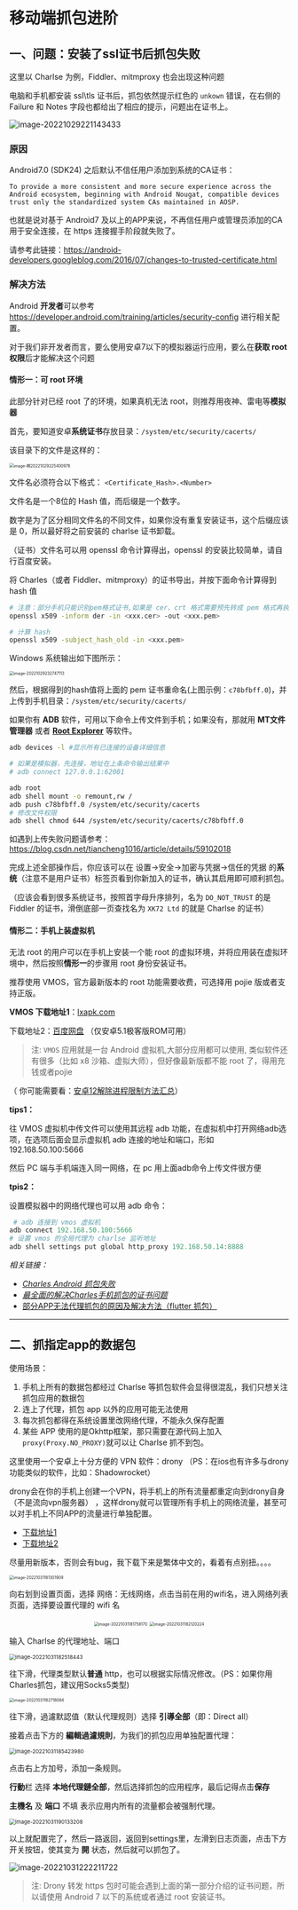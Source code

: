 # 移动端抓包进阶



## 一、问题：安装了ssl证书后抓包失败

这里以 Charlse 为例，Fiddler、mitmproxy 也会出现这种问题



电脑和手机都安装 ssl\tls 证书后，抓包依然提示红色的 `unkown` 错误，在右侧的 Failure 和 Notes 字段也都给出了相应的提示，问题出在证书上。

![image-20221029221143433](https://md-picture-1254350681.cos.ap-beijing.myqcloud.com/202210292211203.png)

### 原因

Android7.0 (SDK24) 之后默认不信任用户添加到系统的CA证书：

```
To provide a more consistent and more secure experience across the Android ecosystem, beginning with Android Nougat, compatible devices trust only the standardized system CAs maintained in AOSP.
```

也就是说对基于 Android7 及以上的APP来说，不再信任用户或管理员添加的CA用于安全连接，在 https 连接握手阶段就失败了。

请参考此链接：https://android-developers.googleblog.com/2016/07/changes-to-trusted-certificate.html

### 解决方法

Android **开发者**可以参考 https://developer.android.com/training/articles/security-config 进行相关配置。



对于我们非开发者而言，要么使用安卓7以下的模拟器运行应用，要么在**获取 root 权限**后才能解决这个问题

#### 情形一：可 root 环境

此部分针对已经 root 了的环境，如果真机无法 root，则推荐用夜神、雷电等**模拟器**



首先，要知道安卓**系统证书**存放目录：`/system/etc/security/cacerts/`

该目录下的文件是这样的：

<img src="https://md-picture-1254350681.cos.ap-beijing.myqcloud.com/202210292254900.png" alt="image-啊20221029225400978" style="zoom:50%;" />

文件名必须符合以下格式：
`<Certificate_Hash>.<Number>`

文件名是一个8位的 Hash 值，而后缀是一个数字。

数字是为了区分相同文件名的不同文件，如果你没有重复安装证书，这个后缀应该是 0，所以最好将之前安装的 charlse 证书卸载。



（证书）文件名可以用 openssl 命令计算得出，openssl 的安装比较简单，请自行百度安装。

将 Charles（或者 Fiddler、mitmproxy）的证书导出，并按下面命令计算得到 hash 值

```sh
# 注意：部分手机只能识别pem格式证书,如果是 cer、crt 格式需要预先转成 pem 格式再执行后续操作
openssl x509 -inform der -in <xxx.cer> -out <xxx.pem>

# 计算 hash
openssl x509 -subject_hash_old -in <xxx.pem>
```

Windows 系统输出如下图所示：

<img src="C:\Users\wzz\AppData\Roaming\Typora\typora-user-images\image-20221029232747113.png" alt="image-20221029232747113" style="zoom:50%;" />



然后，根据得到的hash值将上面的 pem 证书重命名(上图示例：`c78bfbff.0`)，并上传到手机目录：`/system/etc/security/cacerts/`

如果你有 **ADB** 软件，可用以下命令上传文件到手机；如果没有，那就用 **MT文件管理器** 或者 [**Root Explorer**](https://www.ghxi.com/rootexplorer.html) 等软件。

```sh
adb devices -l #显示所有已连接的设备详细信息

# 如果是模拟器，先连接，地址在上条命令输出结果中
# adb connect 127.0.0.1:62001

adb root
adb shell mount -o remount,rw /
adb push c78bfbff.0 /system/etc/security/cacerts
# 修改文件权限
adb shell chmod 644 /system/etc/security/cacerts/c78bfbff.0
```

如遇到上传失败问题请参考：https://blog.csdn.net/tiancheng1016/article/details/59102018



完成上述全部操作后，你应该可以在 设置->安全->加密与凭据->信任的凭据 的**系统**（注意不是用户证书）标签页看到你新加入的证书，确认其启用即可顺利抓包。

（应该会看到很多系统证书，按照首字母升序排列，名为 `DO_NOT_TRUST` 的是 Fiddler 的证书，滑倒底部一页查找名为 `XK72 Ltd` 的就是 Charlse 的证书）


#### 情形二：手机上装虚拟机

无法 root 的用户可以在手机上安装一个能 root 的虚拟环境，并将应用装在虚拟环境中，然后按照**情形一**的步骤用 root 身份安装证书。

推荐使用 VMOS，官方最新版本的 root 功能需要收费，可选择用 pojie 版或者支持正版。

**VMOS 下载地址1**：[lxapk.com](https://www.lxapk.com/447.html)

下载地址2：[百度网盘](https://pan.baidu.com/s/1csFt5Tx15Y7mo4YDZ3NYLg?pwd=6666) （仅安卓5.1极客版ROM可用）

> 注: `VMOS` 应用就是一台 Android 虚拟机,大部分应用都可以使用, 类似软件还有很多（比如 x8 沙箱、虚拟大师），但好像最新版都不能 root 了，得用充钱或者pojie

（ 你可能需要看：[安卓12解除进程限制方法汇总](https://blog.csdn.net/Amy_mumu/article/details/126759203)）



**tips1：**

往 VMOS 虚拟机中传文件可以使用其远程 adb 功能，在虚拟机中打开网络adb选项，在选项后面会显示虚拟机 adb 连接的地址和端口，形如 192.168.50.100:5666

然后 PC 端与手机端连入同一网络，在 pc 用上面adb命令上传文件很方便



**tpis2：**

设置模拟器中的网络代理也可以用 adb 命令：

```powershell
 # adb 连接到 vmos 虚拟机
adb connect 192.168.50.100:5666
# 设置 vmos 的全局代理为 charlse 监听地址
adb shell settings put global http_proxy 192.168.50.14:8888
```



*相关链接：*

- *[Charles Android 抓包失败](https://blog.csdn.net/mrxiagc/article/details/75329629)*
- *[最全面的解决Charles手机抓包的证书问题](https://zhuanlan.zhihu.com/p/281126584)*
- [部分APP无法代理抓包的原因及解决方法（flutter 抓包）](https://www.cnblogs.com/lulianqi/p/11380794.html)

---

## 二、抓指定app的数据包



使用场景：

1. 手机上所有的数据包都经过 Charlse 等抓包软件会显得很混乱，我们只想关注抓包应用的数据包
2. 连上了代理，抓包 app 以外的应用可能无法使用
3. 每次抓包都得在系统设置里改网络代理，不能永久保存配置
4. 某些 APP 使用的是Okhttp框架，那只需要在源代码上加入`proxy(Proxy.NO_PROXY)`就可以让 Charlse 抓不到包。



这里使用一个安卓上十分方便的 VPN 软件：drony  （PS：在ios也有许多与drony功能类似的软件，比如：Shadowrocket）



drony会在你的手机上创建一个VPN，将手机上的所有流量都重定向到drony自身（不是流向vpn服务器） ，这样drony就可以管理所有手机上的网络流量，甚至可以对手机上不同APP的流量进行单独配置。

- [下载地址1](https://mobile.softpedia.com/apk/drony/)
- [下载地址2](https://files.cnblogs.com/files/lulianqi/Drony_102.apk)

尽量用新版本，否则会有bug，我下载下来是繁体中文的，看着有点别扭。。。。

<img src="https://md-picture-1254350681.cos.ap-beijing.myqcloud.com/drony1.png" alt="image-20221031181301909" style="zoom:50%;" />

向右划到设置页面，选择 网络：无线网络，点击当前在用的wifi名，进入网络列表页面，选择要设置代理的 wifi 名



<center>
    <img src="https://md-picture-1254350681.cos.ap-beijing.myqcloud.com/drony2.png" alt="image-20221031181758170" style="zoom:50%;" />
	<img src="https://md-picture-1254350681.cos.ap-beijing.myqcloud.com/drony3.png" alt="image-20221031182120224" style="zoom:50%;" />
</center>



输入 Charlse 的代理地址、端口

<img src="https://md-picture-1254350681.cos.ap-beijing.myqcloud.com/drony4.png" alt="image-20221031182518443" style="zoom: 67%;" />

往下滑，代理类型默认**普通** http，也可以根据实际情况修改。（PS：如果你用Charles抓包，建议用Socks5类型)

<img src="https://md-picture-1254350681.cos.ap-beijing.myqcloud.com/drony5.png" alt="image-20221031182718084" style="zoom:50%;" />

往下滑，過濾默認值（默认代理规则）选择 **引導全部**（即：Direct all）

接着点击下方的 **編輯過濾規則**，为我们的抓包应用单独配置代理：

<img src="https://md-picture-1254350681.cos.ap-beijing.myqcloud.com/drony6.png" alt="image-20221031185423980" style="zoom: 67%;" />



点击右上方加号，添加一条规则。

**行動**栏 选择 **本地代理鏈全部**，然后选择抓包的应用程序，最后记得点击**保存**

**主機名** 及 **端口** 不填 表示应用内所有的流量都会被强制代理。

<img src="https://md-picture-1254350681.cos.ap-beijing.myqcloud.com/drony7.png" alt="image-20221031190133208" style="zoom:67%;" />



以上就配置完了，然后一路返回，返回到settings里，左滑到日志页面，点击下方开关按钮，使其变为 **開** 状态，然后就可以抓包了。

![image-20221031222211722](https://md-picture-1254350681.cos.ap-beijing.myqcloud.com/drony8.png)



>注: Drony 转发 https 包时可能会遇到上面的第一部分介绍的证书问题，所以请使用 Android 7 以下的系统或者通过 root 安装证书。
